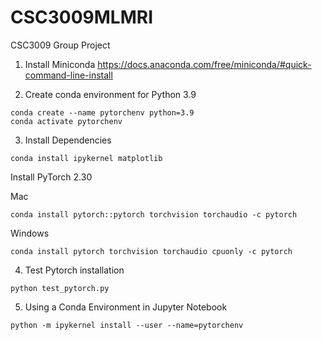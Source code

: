 # CSC3009MLMRI
CSC3009 Group Project

1. Install Miniconda
https://docs.anaconda.com/free/miniconda/#quick-command-line-install

2. Create conda environment for Python 3.9
```
conda create --name pytorchenv python=3.9
conda activate pytorchenv
```
3. Install Dependencies
```
conda install ipykernel matplotlib
```
Install PyTorch 2.30


Mac
```
conda install pytorch::pytorch torchvision torchaudio -c pytorch
```
Windows
```
conda install pytorch torchvision torchaudio cpuonly -c pytorch
```
4. Test Pytorch installation
```
python test_pytorch.py
```
5. Using a Conda Environment in Jupyter Notebook
```
python -m ipykernel install --user --name=pytorchenv
```
